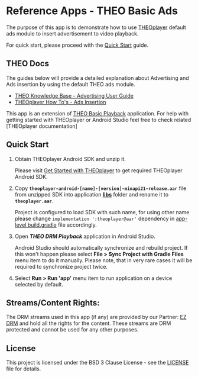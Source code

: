 # Reference Apps - THEO Basic Ads

The purpose of this app is to demonstrate how to use [THEOplayer] default ads module to insert
advertisement to video playback.

For quick start, please proceed with the [Quick Start](#quick-start) guide.


## THEO Docs

The guides below will provide a detailed explanation about Advertising and Ads insertion by using
the default THEO ads module.

  * [THEO Knowledge Base - Advertising User Guide]
  * [THEOplayer How To's - Ads Insertion]

This app is an extension of [THEO Basic Playback] application. For help with getting started with
THEOplayer or Android Studio feel free to check related [THEOplayer documentation]


## Quick Start

1. Obtain THEOplayer Android SDK and unzip it.

   Please visit [Get Started with THEOplayer] to get required THEOplayer Android SDK.

2. Copy **`theoplayer-android-[name]-[version]-minapi21-release.aar`** file from unzipped SDK into
   application **[libs]** folder and rename it to **`theoplayer.aar`**.

   Project is configured to load SDK with such name, for using other name please change
   `implementation ':theoplayer@aar'` dependency in [app-level build.gradle] file accordingly.

3. Open _**THEO DRM Playback**_ application in Android Studio.

   Android Studio should automatically synchronize and rebuild project. If this won't happen please
   select **File > Sync Project with Gradle Files** menu item to do it manually. Please note, that
   in very rare cases it will be required to synchronize project twice.

4. Select **Run > Run 'app'** menu item to run application on a device selected by default.


## Streams/Content Rights:

The DRM streams used in this app (if any) are provided by our Partner: [EZ DRM] and hold all
the rights for the content. These streams are DRM protected and cannot be used for any other purposes.


## License

This project is licensed under the BSD 3 Clause License - see the [LICENSE] file for details.


[//]: # (Links and Guides reference)
[THEOplayer]: https://www.theoplayer.com/
[THEO Basic Playback]: ../Basic-Playback
[THEO Knowledge Base - Advertising User Guide]: https://docs.theoplayer.com/knowledge-base/01-advertisement/01-user-guide.md
[THEOplayer How To's - Ads Insertion]: guides/howto-ads-insertion/README.md
[Get Started with THEOplayer]: https://www.theoplayer.com/licensing
[EZ DRM]: https://ezdrm.com/

[//]: # (Project files reference)
[LICENSE]: LICENSE
[libs]: app/libs
[app-level build.gradle]: app/build.gradle

